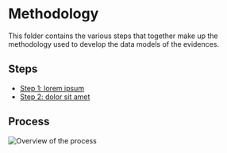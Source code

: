 # Methodology

This folder contains the various steps that together make up the methodology used to develop the data models of the evidences.

## Steps

- [Step 1: lorem ipsum](step1.md)
- [Step 2: dolor sit amet](step2.md)

## Process

![Overview of the process](https://github.com/barthelemyf/SDG-sandbox/blob/master/process_and_method/resources/20200713_WP4_methodology_v0.03.jpg)
